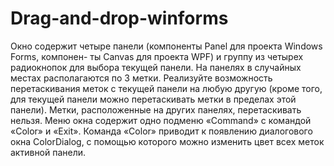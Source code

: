 # Drag-and-drop-winforms
 Окно содержит четыре панели (компоненты Panel для проекта Windows Forms, компонен-
ты Canvas для проекта WPF) и группу из четырех радиокнопок для выбора текущей панели. На
панелях в случайных местах располагаются по 3 метки. Реализуйте возможность перетаскивания
меток с текущей панели на любую другую (кроме того, для текущей панели можно перетаскивать
метки в пределах этой панели). Метки, расположенные на других панелях, перетаскивать нельзя.
Меню окна содержит одно подменю «Command» с командой «Color» и «Exit». Команда «Color»
приводит к появлению диалогового окна ColorDialog, с помощью которого можно изменить цвет
всех меток активной панели. 
